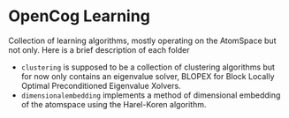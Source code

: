 OpenCog Learning
================

Collection of learning algorithms, mostly operating on the AtomSpace
but not only. Here is a brief description of each folder

* `clustering` is supposed to be a collection of clustering algorithms
  but for now only contains an eigenvalue solver, BLOPEX for Block
  Locally Optimal Preconditioned Eigenvalue Xolvers.
* `dimensionalembedding` implements a method of dimensional embedding
  of the atomspace using the Harel-Koren algorithm.
